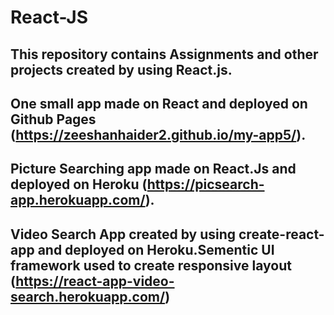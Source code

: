 # React-JS
## This repository contains Assignments and other projects created by using React.js.

## One small app made on React and deployed on Github Pages (https://zeeshanhaider2.github.io/my-app5/).

## Picture Searching app made on React.Js and deployed on Heroku (https://picsearch-app.herokuapp.com/).

## Video Search App created by using create-react-app and deployed on Heroku.Sementic UI framework used to create responsive layout (https://react-app-video-search.herokuapp.com/)
